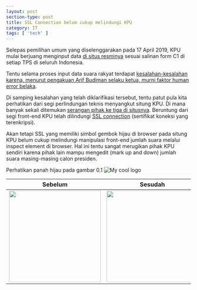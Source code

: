 ```yaml
---
layout: post
section-type: post
title: SSL Connection belum cukup melindungi KPU
category: IT
tags: [ 'tech' ]
---
```


Selepas pemilihan umum yang diselenggarakan pada 17 April 2019, KPU mulai berjuang menginput data <a href="https://pemilu2019.kpu.go.id/#/ppwp/hitung-suara/" target="\_blank">di situs resminya</a> sesuai salinan form C1 di setiap TPS di seluruh Indonesia.

Tentu selama proses input data suara rakyat terdapat <a href="https://nasional.tempo.co/read/1197483/kesalahan-input-data-kpu-murni-human-error/full&view=ok" target="\_blank">kesalahan-kesalahan karena, menurut pengakuan Arif Budiman selaku ketua, murni faktor human error belaka</a>.

Di samping kesalahan yang telah diklarifikasi tersebut, tentu patut pula kita perhatikan dari segi perlindungan teknis menyangkut situng KPU. Di mana banyak sekali ditemukan <a href="https://www.cnnindonesia.com/teknologi/20190424231311-185-389417/kpu-sebut-situsnya-diretas-ratusan-hacker-setiap-hari" target="\_blank">serangan pihak ke tiga di situsnya</a>. Beruntung dari segi front-end KPU telah dilindungi <a href="http://info.ssl.com/article.aspx?id=10241" target="\_blank">SSL connection</a> (sertifikat koneksi yang terenkripsi).

Akan tetapi SSL yang memiliki simbol gembok hijau di browser pada situng KPU belum cukup melindungi manipulasi front-end jumlah suara melalui inspect element di browser. Hal ini tentu sangat merugikan pihak KPU sendiri karena pihak lain mampu mengedit (mark up and down) jumlah suara masing-masing calon presiden.

Perhatikan panah hijau pada gambar 0.1
<img src="https://lh3.googleusercontent.com/xUa1lE8Pl27nY8K7CVl0uiY-dE6nF3zr2YjL5Ead2BE7N9vRvE3LNQEez1uzr0E7JShclhn7t-6clPoy8yZNqMO5aa0YZeS7VX2AAJ3UxFbmWoldTKmO1FcFuVYQGSP3LL1y2k2G_wZ68L1zVQdZtLkFq3OEhvIJmT_u-hifMt8xEYl8DUfa-POh1K-fBjVMxp6kQWS_sMWmKJWe5nKUgnfakqq-N_yhqUhOgCKXWgUWoLze_n1ActISSdoJyatQNLUudm5eTN6-tRsF3j-alIcuqqadB7sHYcCsJHHxhO3To9ODPEq0h_L542Zachq0Py8jzbGiJsb2TQTZIog41JeSXl7-ACfJoxTqawu9WKaqoBcQLi43f6UPjLEuKNQUcJG4IB87SBAjRLe-w-iH6oELlh1Q6UQHWKTJyLaH8dMX90bUU07Tgj88KBUCyoAFHvyzX2o0wFmQ_i-uZZGzlDs06up-wE9BUOoz7-fh9DB9xVNkpDx5etifMGWnmCGOZo4x7yRKrrrLIMmxn94_qFLUShTT6rh-k11ZRjgR7ZaKvTVYlifw6rxLwfRvMqXqvhTcl14Ql1aBFar3i2PAx_ym5rVY2cQkWMdGPF2px6axgIWxgOAAmWOKkKS87vVWjJ_LG7OhEsFe-VZmMqUcRHz1sDGl0g=w1113-h515-no" alt="My cool logo"/>

| Sebelum      | Sesudah     |
|------------|-------------|
| <img src="https://lh3.googleusercontent.com/twpc-NeK8RjoPUK7evwN4JnkF3M3-vXN-cDETdWe1wsC-jk2qaC673S45iF8CeFAc41hF4qkODnocEItmrmM2K00TOM-PiRnz6-To7mKW0X6X9IAKaZ3asJBgc3qbccTtvvGZArk9kWukfHjkWlVprrvaRwVFMpjmnpBM0--5ilDTMYvLTeXRtFqiftynHTQfOuPKu9OY8IYZICn_uZB4VodWxr8DCOFoBRxeCXTgM_WgFVqtc0z5YkS7r63CbcOmkaEnM3z6F0JiOq4iywmv2ueuMcDwwVXIfZionjvZecWpz2AakTfNRqt146HrFK7vN_3dkEdML0xP8rAovfvXs-7T0G4kw-tuWnYszPZ3QAZtStRmZTCtBCzDhfy5-Trw3TG_7zC_mC94jRgwxJcYdCUXKCSZ-MnaD-n-NTFCb8-U-gwcUNB4_WInFnl73F6g8NJrfUQmzMcEh_Fa88GHqvha2EJK54ln5RHdCDd5O73_jV0AZVnWgk8Zce9Vr5E_00ClB7_8KmMZmsU9QoFYi07LAxWQ_-F1t9xpMpwcZuSmzSOsp_oWso6UDEzaYY2jotdxb0pVhILy8ykWe_knMPiIC4ZeZQyhINhX53V98POgEvdL4FEQIUjWGTduisr0GEwERn-y7G1oEr2J9QmOFEAHcG2bA=w672-h538-no" width="250"> | <img src="https://lh3.googleusercontent.com/lrhJn5f7yIcWdiQmWVo-4vIq_QZR-TFIbLH5nrESrAkDb32BTiRyjcn0EQ8gSCFm3uuQBYBRQ2y8qkC8-5jS3qnStyonSoLNp-0zMmMfPeulQSvfwXkl2PfvScoAN4RFChfDt1Y6VobxNox2fvTuJA213PPUtsQ_W-BN7WzxjeEQCDAiPM_t1tvGmlGqeIKjHQ-xACwBZJAzgB4q1CqmFaXquEQlE1hDIYk6zcO-lsbM5R0werQJgWyqDPHlfpPNULy-ZtYycEdYVPAcmh4Zvq3GJy2Vc0Zh0KxVGZ_4wRponuSOTVGppV3IUx0tlxtsUHn0uwvuBJvS8yZUKBJcnXaQGe-uVKyV2d07EoTFwr99R3xc-fg17Y--WNn4t--oclmQC9j34X_BfLlF-uu9UaCUScYOpYCmX65bGewzffsSFJQYi9ogMyJVTjVRbMQzjEMxGxD3pHH6fsw931QsfdBpssvL-2QG-eBmRqQZjZVll-fJmkfk7F8_r0_WzNYKu6ifnQSMB_RkYX0Iock4n-lAGC3Vjs5MSL7zSIhMnkrtlrGijS4Yo2zpy0HhA7Es2tEKoRtbujbYvPPJHtS4J7AgA75uajUi-QF24hPxUD653BYzCZIcvFjvyVTkDwFWy9m9nHb5nuhtP5kOUyJR31iNa4YQKQ=w671-h540-no" width="250"> | 
